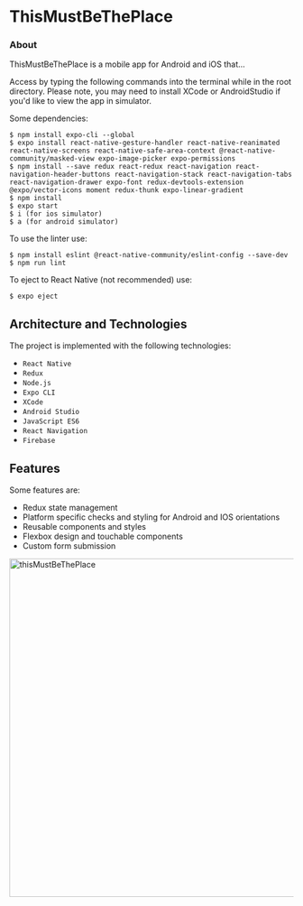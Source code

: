 # ThisMustBeThePlace

### About

ThisMustBeThePlace is a mobile app for Android and iOS that...

Access by typing the following commands into the terminal while in the root directory. Please note, you may need to install XCode or AndroidStudio if you'd like to view the app in simulator.

Some dependencies:

```console
$ npm install expo-cli --global
$ expo install react-native-gesture-handler react-native-reanimated react-native-screens react-native-safe-area-context @react-native-community/masked-view expo-image-picker expo-permissions
$ npm install --save redux react-redux react-navigation react-navigation-header-buttons react-navigation-stack react-navigation-tabs react-navigation-drawer expo-font redux-devtools-extension @expo/vector-icons moment redux-thunk expo-linear-gradient
$ npm install
$ expo start
$ i (for ios simulator)
$ a (for android simulator)
```

To use the linter use:

```console
$ npm install eslint @react-native-community/eslint-config --save-dev
$ npm run lint
```

To eject to React Native (not recommended) use:

```
$ expo eject
```

## Architecture and Technologies

The project is implemented with the following technologies:

- `React Native`
- `Redux`
- `Node.js`
- `Expo CLI`
- `XCode`
- `Android Studio`
- `JavaScript ES6`
- `React Navigation`
- `Firebase`

## Features

Some features are:

- Redux state management
- Platform specific checks and styling for Android and IOS orientations
- Reusable components and styles
- Flexbox design and touchable components
- Custom form submission

<img src="./image" height="600" alt="thisMustBeThePlace">
